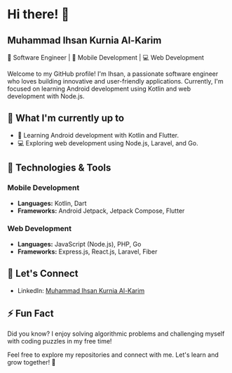 # Hi there! 👋
## Muhammad Ihsan Kurnia Al-Karim

🚀 Software Engineer | 📱 Mobile Development | 💻 Web Development 

Welcome to my GitHub profile! I'm Ihsan, a passionate software engineer who loves building innovative and user-friendly applications. Currently, I'm focused on learning Android development using Kotlin and web development with Node.js.

## 🌱 What I'm currently up to

- 📱 Learning Android development with Kotlin and Flutter.
- 💻 Exploring web development using Node.js, Laravel, and Go.

## 🚀 Technologies & Tools

### Mobile Development

- **Languages:** Kotlin, Dart
- **Frameworks:** Android Jetpack, Jetpack Compose, Flutter

### Web Development

- **Languages:** JavaScript (Node.js), PHP, Go
- **Frameworks:** Express.js, React.js, Laravel, Fiber

## 🤝 Let's Connect

- LinkedIn: [Muhammad Ihsan Kurnia Al-Karim](https://www.linkedin.com/in/muhammad-ihsan-kurnia-al-karim-57a472227/)

## ⚡ Fun Fact

Did you know? I enjoy solving algorithmic problems and challenging myself with coding puzzles in my free time!

Feel free to explore my repositories and connect with me. Let's learn and grow together! 🌟

<!--
**ihsankarim/ihsankarim** is a ✨ _special_ ✨ repository because its `README.md` (this file) appears on your GitHub profile.
- Twitter: [@ihsankarim](https://twitter.com/ihsankarim)
- Portfolio: [ihsankarim.com](https://ihsankarim.com)
Here are some ideas to get you started:

- 🔭 I’m currently working on ...
- 🌱 I’m currently learning ...
- 👯 I’m looking to collaborate on ...
- 🤔 I’m looking for help with ...
- 💬 Ask me about ...
- 📫 How to reach me: ...
- 😄 Pronouns: ...
- ⚡ Fun fact: ...
-->
